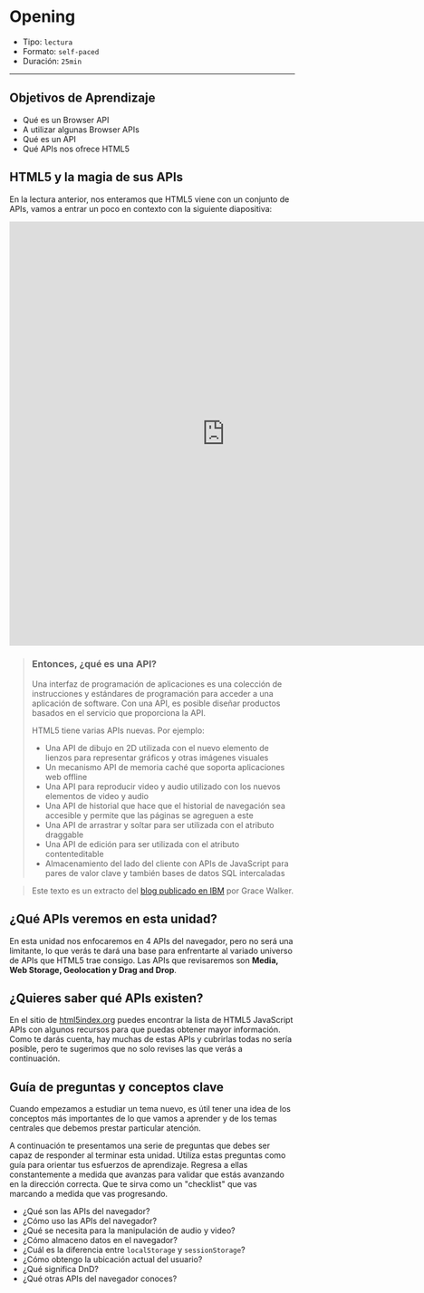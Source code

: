 # Opening

- Tipo: `lectura`
- Formato: `self-paced`
- Duración: `25min`

***

## Objetivos de Aprendizaje

- Qué es un Browser API
- A utilizar algunas Browser APIs
- Qué es un API
- Qué APIs nos ofrece HTML5

## HTML5 y la magia de sus APIs

En la lectura anterior, nos enteramos que HTML5 viene con un conjunto de APIs,
vamos a entrar un poco en contexto con la siguiente diapositiva:

<iframe src="https://docs.google.com/presentation/d/e/2PACX-1vTVOkfyF6VYPu9b3p667Sorg5KW9xbC2KO_-dL04fXm5XlIzp6jgduLzZgnBDU5QqDQp3UQTkuOCi-_/embed?start=false&loop=false&delayms=3000" frameborder="0" width="760" height="749" allowfullscreen="true" mozallowfullscreen="true" webkitallowfullscreen="true"></iframe>

> ### Entonces, ¿qué es una API?
>
> Una interfaz de programación de aplicaciones es una colección de instrucciones
> y estándares de programación para acceder a una aplicación de software. Con
> una API, es posible diseñar productos basados en el servicio que proporciona
> la API.
>
> HTML5 tiene varias APIs nuevas. Por ejemplo:
>
> - Una API de dibujo en 2D utilizada con el nuevo elemento de lienzos para
>   representar gráficos y otras imágenes visuales
> - Un mecanismo API de memoria caché que soporta aplicaciones web offline
> - Una API para reproducir video y audio utilizado con los nuevos elementos de
>   video y audio
> - Una API de historial que hace que el historial de navegación sea accesible y
>   permite que las páginas se agreguen a este
> - Una API de arrastrar y soltar para ser utilizada con el atributo draggable
> - Una API de edición para ser utilizada con el atributo contenteditable
> - Almacenamiento del lado del cliente con APIs de JavaScript para pares de
>   valor clave y también bases de datos SQL intercaladas

> Este texto es un extracto del [blog publicado en IBM](https://www.ibm.com/developerworks/ssa/web/library/wa-html5fundamentals3/index.html)
> por Grace Walker.

## ¿Qué APIs veremos en esta unidad?

En esta unidad nos enfocaremos en 4 APIs del navegador, pero no será una
limitante, lo que verás te dará una base para enfrentarte al variado universo
de APIs que HTML5 trae consigo. Las APIs que revisaremos son **Media, Web
Storage, Geolocation y Drag and Drop**.

## ¿Quieres saber qué APIs existen?

En el sitio de [html5index.org](http://html5index.org/) puedes encontrar la lista
de HTML5 JavaScript APIs con algunos recursos para que puedas obtener mayor
información. Como te darás cuenta, hay muchas de estas APIs y cubrirlas todas
no sería posible, pero te sugerimos que no solo revises las que verás a
continuación.

## Guía de preguntas y conceptos clave

Cuando empezamos a estudiar un tema nuevo, es útil tener una idea de los
conceptos más importantes de lo que vamos a aprender y de los temas centrales
que debemos prestar particular atención.

A continuación te presentamos una serie de preguntas que debes ser capaz de
responder al terminar esta unidad. Utiliza estas preguntas como guía para
orientar tus esfuerzos de aprendizaje. Regresa a ellas constantemente a
medida que avanzas para validar que estás avanzando en la dirección correcta.
Que te sirva como un "checklist" que vas marcando a medida que vas progresando.

- ¿Qué son las  APIs del navegador?
- ¿Cómo uso las APIs del navegador?
- ¿Qué se necesita para la manipulación de audio y video?
- ¿Cómo almaceno datos en el navegador?
- ¿Cuál es la diferencia entre `localStorage` y `sessionStorage`?
- ¿Cómo obtengo la ubicación actual del usuario?
- ¿Qué significa DnD?
- ¿Qué otras APIs del navegador conoces?

